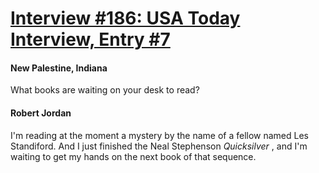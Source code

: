 # [Interview #186: USA Today Interview, Entry #7](https://www.theoryland.com/intvmain.php?i=186#7)

#### New Palestine, Indiana

What books are waiting on your desk to read?

#### Robert Jordan

I'm reading at the moment a mystery by the name of a fellow named Les Standiford. And I just finished the Neal Stephenson
*Quicksilver*
, and I'm waiting to get my hands on the next book of that sequence.

